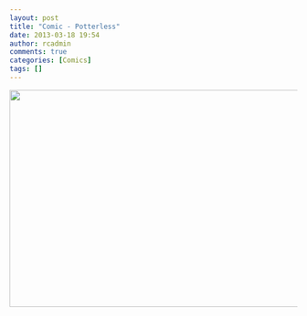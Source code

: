 ```yaml
---
layout: post
title: "Comic - Potterless"
date: 2013-03-18 19:54
author: rcadmin
comments: true
categories: [Comics]
tags: []
---
```

<a href="http://bitsmack.com/wp/2013/03/18/comic-potterless/attachment/20130318/" rel="attachment wp-att-2445"><img src="http://dl.bitsmack.com/uploads/2013/03/20130318.jpg" alt="" title="#everyonewasthinkingit" width="680" height="380" class="alignnone size-full wp-image-2445" /></a>
